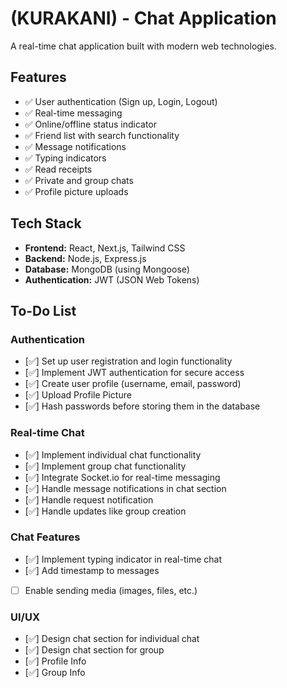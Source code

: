 # (KURAKANI) - Chat Application

A real-time chat application built with modern web technologies.

## Features

- ✅ User authentication (Sign up, Login, Logout)
- ✅ Real-time messaging
- ✅ Online/offline status indicator
- ✅ Friend list with search functionality
- ✅ Message notifications
- ✅ Typing indicators
- ✅ Read receipts
- ✅ Private and group chats
- ✅ Profile picture uploads

## Tech Stack

- **Frontend:** React, Next.js, Tailwind CSS
- **Backend:** Node.js, Express.js
- **Database:** MongoDB (using Mongoose)
- **Authentication:** JWT (JSON Web Tokens)


## To-Do List

### Authentication
- [✅] Set up user registration and login functionality
- [✅] Implement JWT authentication for secure access
- [✅] Create user profile (username, email, password)
- [✅] Upload Profile Picture
- [✅] Hash passwords before storing them in the database

### Real-time Chat
- [✅] Implement individual chat functionality
- [✅] Implement group chat functionality
- [✅] Integrate Socket.io for real-time messaging
- [✅] Handle message notifications in chat section
- [✅] Handle request notification
- [✅] Handle updates like group creation  

### Chat Features
- [✅] Implement typing indicator in real-time chat
- [✅] Add timestamp to messages
- [ ] Enable sending media (images, files, etc.)


### UI/UX
- [✅] Design chat section for individual chat
- [✅] Design chat section for group
- [✅] Profile Info
- [✅] Group Info
